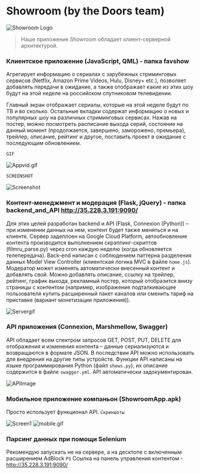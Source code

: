 # Showroom (by the Doors team)

![Showroom Logo](https://i.ibb.co/Z6PV4D3/2d538a9d-c383-48a7-8a5b-4cbb45cd518f-200x200.png)
> Наше приложение Showroom обладает клиент-серверной архитектурой.

### Клиентское приложение (JavaScript, QML) - папка favshow
Агрегирует информацию о сериалах с зарубежных стриминговых сервисов (Netflix, Amazon Prime Videos, Hulu, Disney+ etc.), позволяет добавлять передачи в ожидание, а также отображает какие из этих шоу будут на этой неделе на российском спутниковом телевидении.

Главный экран отображает сериалы, которые на этой неделе будут по ТВ и во сколько. Остальные вкладки содержат информацию о новых и популярных шоу на различных стриминговых сервисах. Нажав на постер, можно посмотреть расписание выхода серий, состояние на данный момент (продолжается, завершено, заморожено, премьера), трейлер, описание, рейтинг и другое, поставить проект в ожидание с последующим обновлением.

`GIF`

![Appvid.gif](https://github.com/thedooors/showroom/blob/master/Appvid.gif)

`SCREENSHOT`

![Screenshot](https://i.ibb.co/fp7FWYQ/Deepin-Screenshot-select-area-20200825113059.png)

### Контент-менеджмент и модерация (Flask, jQuery) - папка backend_and_API http://35.228.3.191:9090/

Для этих целей разработан backend и API (Flask, Connexion (Python)) – при изменении данных на нем, контент будет также меняться и на клиенте. Сервер задеплоен на Google Cloud Platform, автообновление контента производится выполнением скрэппинг-скриптов (filmru_parse.py) через cron каждую неделю (когда обновляется телепередача). Back-end написан с соблюдением паттерна разделения данных Model View Controller (клиентская логика MVC в файле `home.js`). Модератор может изменять автоматически внесенный контент и добавлять свой. Можно добавлять описание, ссылку на трейлер, рейтинг, график выхода, рекламный постер, который отобразится внизу страницы с контентом (например, изображение подталкивающее пользователя купить расширенный пакет каналов или сменить тариф на приставке (вариант монетизации приложения)).

![Servergif](https://github.com/thedooors/showroom/blob/master/servervid.gif)

### API приложения (Connexion, Marshmellow, Swagger)
API обладает всем спектром запросов GET, POST, PUT, DELETE для отображения и изменения контента – данные сериализуются и возвращаются в формате JSON. В последствии API можно использовать для внедрения на другие типы устройств. Функции API написаны на языке программирования Python (файл `shows.py`), их описание содержится в файле `swagger.yml`. API автоматически задокументирован.

![APIImage](https://i.ibb.co/ZJmVLsS/2020-03-23-22-08-18.png) 


### Мобильное приложение компаньон (ShowroomApp.apk)
Просто использует функционал API.
`Скриншоты`

![Screen1](https://i.ibb.co/N2PfYL1/Deepin-Screenshot-select-area-20200825113122.png)
![mobile.gif](https://github.com/thedooors/showroom/blob/master/mobile.gif)

### Парсинг данных при помощи Selenium
Рекомендую запускать не на сервере, а на десктопе с включенным расширением AdBlock
`PS`
Ссылка на панель управления контентом - http://35.228.3.191:9090/
